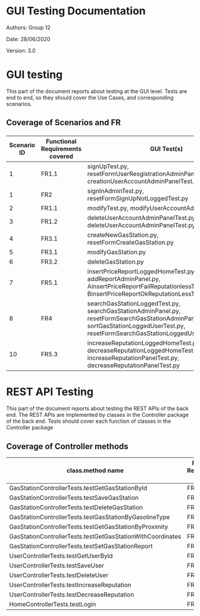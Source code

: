 # GUI  Testing Documentation

Authors: Group 12

Date: 28/06/2020

Version: 3.0

# GUI testing

This part of the document reports about testing at the GUI level. Tests are end to end, so they should cover the Use Cases, and corresponding scenarios.

## Coverage of Scenarios and FR

###

| Scenario ID | Functional Requirements covered | GUI Test(s) |
| ----------- | ------------------------------- | ----------- |
| 1           | FR1.1                             | signUpTest.py, resetFormUserResgistrationAdminPanel.py, creationUserAccountAdminPanelTest.py            |
| 1           | FR2                               | signInAdminTest.py, resetFormSignUpNotLoggedTest.py           |
| 2           | FR1.1                             | modifyTest.py, modifyUserAccountAdminPanelTest.py           |
| 3           | FR1.2                             | deleteUserAccountAdminPanelTest.py, deleteUserAccountAdminPanelTest.py            |
| 4           | FR3.1                             | createNewGasStation.py, resetFormCreateGasStation.py            |
| 5           | FR3.1                             | modifyGasStation.py            |
| 6           | FR3.2                             | deleteGasStation.py            |
| 7           | FR5.1                             | insertPriceReportLoggedHomeTest.py, addReportAdminPanel.py, AinsertPriceReportFailReputationlessTimestampLess.py, BinsertPriceReportOkReputationLessTimestampHigh.py       |
| 8           | FR4                               | searchGasStationLoggedTest.py, searchGasStationAdminPanel.py, resetFormSearchGasStationAdminPanel.py, sortGasStationLoggedUserTest.py, resetFormSearchGasStationLoggedUserTest.py            |
| 10          | FR5.3                             | increaseReputationLoggedHomeTest.py, decreaseReputationLoggedHomeTest.py, increaseReputationPanelTest.py, decreaseReputationPanelTest.py            |

# REST  API  Testing

This part of the document reports about testing the REST APIs of the back end. The REST APIs are implemented by classes in the Controller package of the back end.
Tests should cover each function of classes in the Controller package

## Coverage of Controller methods

| class.method name | Functional Requirements covered |REST  API Test(s) |
| ----------- | ------------------------------- | ----------- |
| GasStationControllerTests.testGetGasStationById           | FR4         | getGasStationById           |
| GasStationControllerTests.testSaveGasStation              | FR3.1       | saveGasStation              |
| GasStationControllerTests.testDeleteGasStation            | FR3.2       | deleteGasStation            |
| GasStationControllerTests.testGasStationByGasolineType    | FR4.5       | getGasStationByGasolineType |
| GasStationControllerTests.testGetGasStationByProximity    | FR4         | getGasStationByProximity    |
| GasStationControllerTests.testGetGasStationWithCoordinates| FR4         | getGasStationWithCoordinates|
| GasStationControllerTests.testSetGasStationReport         | FR5.1       | setGasStationReport         |
| UserControllerTests.testGetUserById                       | FR1.4       | getUserById                 |
| UserControllerTests.testSaveUser                          | FR1.1       | saveUser                    |
| UserControllerTests.testDeleteUser                        | FR1.2       | deleteUser                  |
| UserControllerTests.testIncreaseReputation                | FR5.3       | increaseReputation          |
| UserControllerTests.testDecreaseReputation                | FR5.3       | decreaseReputation          |
| HomeControllerTests.testLogin                             | FR2         | login                       |
